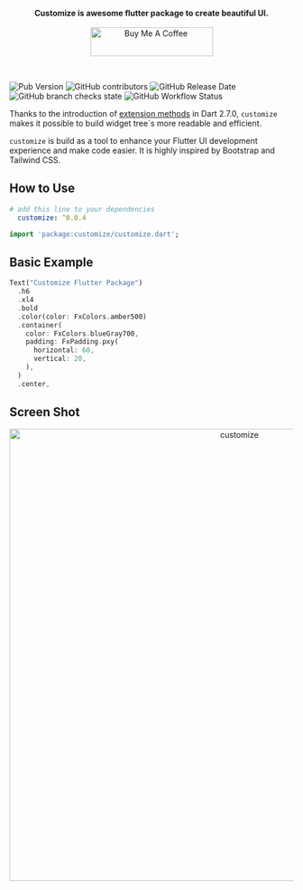 <p align="center" >
  <strong>Customize is awesome flutter package to create beautiful UI.</strong>
  <br />
  <br />
  <a href="https://www.buymeacoffee.com/aniketkhote" target="_blank"><img width="150px" src="https://cdn.buymeacoffee.com/buttons/default-yellow.png" alt="Buy Me A Coffee" style="height: 51px !important;width: 217px !important;" ></a>
</p>

<br />

![Pub Version](https://img.shields.io/pub/v/customize?color=blue&style=for-the-badge)
![GitHub contributors](https://img.shields.io/github/contributors/Aniketkhote/customize?style=for-the-badge)
![GitHub Release Date](https://img.shields.io/github/release-date/Aniketkhote/customize?style=for-the-badge)
![GitHub branch checks state](https://img.shields.io/github/checks-status/Aniketkhote/customize/main?color=green&style=for-the-badge)
![GitHub Workflow Status](https://img.shields.io/github/workflow/status/Aniketkhote/customize/ci?style=for-the-badge)

Thanks to the introduction of [extension methods](https://dart.dev/guides/language/extension-methods) in Dart 2.7.0, `customize` makes it possible to build widget tree\`s more readable and efficient.

`customize` is build as a tool to enhance your Flutter UI development experience and make code easier. It is highly inspired by Bootstrap and Tailwind CSS. 

## How to Use

```yaml
# add this line to your dependencies
  customize: ^0.0.4
```

```dart
import 'package:customize/customize.dart';
```

## Basic Example
```dart
Text("Customize Flutter Package")
  .h6
  .xl4
  .bold
  .color(color: FxColors.amber500)
  .container(
    color: FxColors.blueGray700,
    padding: FxPadding.pxy(
      horizontal: 60, 
      vertical: 20,
    ),
  )
  .center,
```
## Screen Shot
<p align="center">
  <a href="#" target="_blank">
    <img src="https://i.imgur.com/gQlU38Q.png"  width="800" alt="customize">
  </a>
</p>